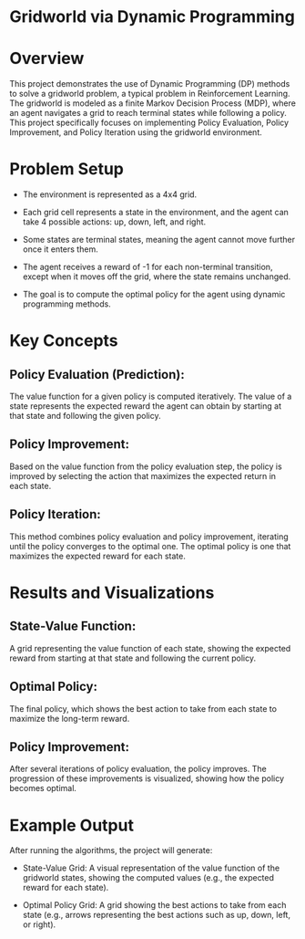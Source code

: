 # Gridworld via Dynamic Programming
# Overview
This project demonstrates the use of Dynamic Programming (DP) methods to solve a gridworld problem, a typical problem in Reinforcement Learning. The gridworld is modeled as a finite Markov Decision Process (MDP), where an agent navigates a grid to reach terminal states while following a policy. This project specifically focuses on implementing Policy Evaluation, Policy Improvement, and Policy Iteration using the gridworld environment.

# Problem Setup
- The environment is represented as a 4x4 grid.

- Each grid cell represents a state in the environment, and the agent can take 4 possible actions: up, down, left, and right.

- Some states are terminal states, meaning the agent cannot move further once it enters them.

- The agent receives a reward of -1 for each non-terminal transition, except when it moves off the grid, where the state remains unchanged.

- The goal is to compute the optimal policy for the agent using dynamic programming methods.
# Key Concepts
## Policy Evaluation (Prediction):

The value function for a given policy is computed iteratively. The value of a state represents the expected reward the agent can obtain by starting at that state and following the given policy.

## Policy Improvement:

Based on the value function from the policy evaluation step, the policy is improved by selecting the action that maximizes the expected return in each state.

## Policy Iteration:

This method combines policy evaluation and policy improvement, iterating until the policy converges to the optimal one. The optimal policy is one that maximizes the expected reward for each state.

# Results and Visualizations
## State-Value Function:

A grid representing the value function of each state, showing the expected reward from starting at that state and following the current policy.

## Optimal Policy:

The final policy, which shows the best action to take from each state to maximize the long-term reward.

## Policy Improvement:

After several iterations of policy evaluation, the policy improves. The progression of these improvements is visualized, showing how the policy becomes optimal.

# Example Output
After running the algorithms, the project will generate:

- State-Value Grid: A visual representation of the value function of the gridworld states, showing the computed values (e.g., the expected reward for each state).

- Optimal Policy Grid: A grid showing the best actions to take from each state (e.g., arrows representing the best actions such as up, down, left, or right).
